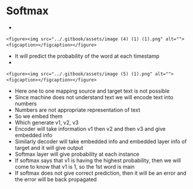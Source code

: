 # Softmax

*

    <figure><img src="../.gitbook/assets/image (4) (1) (1).png" alt=""><figcaption></figcaption></figure>
* It will predict the probability of the word at each timestamp
*

    <figure><img src="../.gitbook/assets/image (5) (1).png" alt=""><figcaption></figcaption></figure>
* Here one to one mapping source and target text is not possible
* Since machine does not understand text we will encode text into numbers
* Numbers are not appropriate representation of text
* So we embed them
* Which generate v1, v2, v3
* Encoder will take information v1 then v2 and then v3 and give embedded info
* Similarly decoder will take embedded info and embedded layer info of target and it will give output
* Softmax layer will give probability at each instance
* If softmax says that v1 is having the highest probability, then we will come to know that v1 is 1, so the 1st word is main
* If softmax does not give correct prediction, then it will be an error and the error will be back propagated

&#x20;

&#x20;

&#x20;
